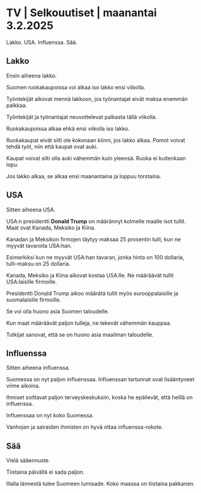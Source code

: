 # TV \| Selkouutiset \| maanantai 3.2.2025

Lakko. USA. Influenssa. Sää.

## Lakko

Ensin aiheena lakko.

Suomen ruokakaupoissa voi alkaa iso lakko ensi viikolla.

Työntekijät aikovat mennä lakkoon, jos työnantajat eivät maksa enemmän palkkaa.

Työntekijät ja työnantajat neuvottelevat palkasta tällä viikolla.

Ruokakaupoissa alkaa ehkä ensi viikolla iso lakko.

Ruokakaupat eivät silti ole kokonaan kiinni, jos lakko alkaa. Pomot voivat tehdä työt, niin että kaupat ovat auki.

Kaupat voivat silti olla auki vähemmän kuin yleensä. Ruoka ei kuitenkaan lopu.

Jos lakko alkaa, se alkaa ensi maanantaina ja loppuu torstaina.

## USA

Sitten aiheena USA.

USA:n presidentti **Donald Trump** on määrännyt kolmelle maalle isot tullit. Maat ovat Kanada, Meksiko ja Kiina.

Kanadan ja Meksikon firmojen täytyy maksaa 25 prosentin tulli, kun ne myyvät tavaroita USA:han.

Esimerkiksi kun ne myyvät USA:han tavaran, jonka hinta on 100 dollaria, tulli-maksu on 25 dollaria.

Kanada, Meksiko ja Kiina aikovat kostaa USA:lle. Ne määräävät tullit USA:laisille firmoille.

Presidentti Donald Trump aikoo määrätä tullit myös eurooppalaisille ja suomalaisille firmoille.

Se voi olla huono asia Suomen taloudelle.

Kun maat määräävät paljon tulleja, ne tekevät vähemmän kauppaa.

Tutkijat sanovat, että se on huono asia maailman taloudelle.

## Influenssa

Sitten aiheena influenssa.

Suomessa on nyt paljon influenssaa. Influenssan tartunnat ovat lisääntyneet viime aikoina.

Ihmiset soittavat paljon terveyskeskuksiin, koska he epäilevät, että heillä on influenssa.

Influenssaa on nyt koko Suomessa.

Vanhojen ja sairaiden ihmisten on hyvä ottaa influenssa-rokote.

## Sää

Vielä sääennuste.

Tiistaina päivällä ei sada paljon.

Illalla lännestä tulee Suomeen lumisade. Koko maassa on tiistaina pakkanen.


